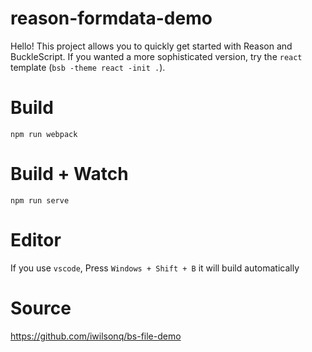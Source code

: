 # reason-formdata-demo

Hello! This project allows you to quickly get started with Reason and BuckleScript. If you wanted a more sophisticated version, try the `react` template (`bsb -theme react -init .`).

# Build
```
npm run webpack
```

# Build + Watch

```
npm run serve
```


# Editor
If you use `vscode`, Press `Windows + Shift + B` it will build automatically

# Source

https://github.com/iwilsonq/bs-file-demo
